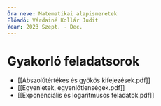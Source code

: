 ```yaml
---
Óra neve: Matematikai alapismeretek
Előadó: Várdainé Kollár Judit
Year: 2023 Szept. - Dec.
---
```

# Gyakorló feladatsorok
- [[Abszolútértékes és gyökös kifejezések.pdf]]
- [[Egyenletek, egyenlőtlenségek.pdf]]
- [[Exponenciális és logaritmusos feladatok.pdf]]